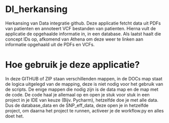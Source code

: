 # DI_herkansing
Herkansing van Data integratie github.
Deze applicatie fetcht data uit PDFs van patienten en annoteert VCF bestanden van patienten. Hierna vult de applicatie de opgehaalde informatie in, in een database. Als laatst haalt die concept IDs op, afkomend van Athena om deze weer te linken aan informatie opgehaald uit de PDFs en VCFs. 

# Hoe gebruik je deze applicatie?
In deze GITHUB of ZIP staan verschillenden mappen, in de DOCs map staat de logica uitgelegd van de mapping, deze is niet nodig voor het gebruik van de scripts. De enige mappen die nodig zijn is de data map en de map met de code. De code haal je allemaal op en open je stuk voor stuk  in een project in je IDE van keuze (Bijv. Pycharm), hetzelfde doe je met alle data. Dus de database_data en de SNP_eff_data, deze open je in hetzelfde project, om daarna het project te runnen, activeer je de workflow.py en alles doet het.  
